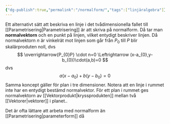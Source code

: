 ```yaml
---
{"dg-publish":true,"permalink":"/normalform/","tags":["linjäralgebra"]}
---
```



Ett alternativt sätt att beskriva en linje i det tvådimensionella fallet till [[Parametrisering\|Parametrisering]] är att skriva på normalform. Då tar man **normalvektorn** och en punkt på linjen, vilket entydigt beskriver linjen. Då normalvektorn $n$ är vinkelrät mot linjen som går från $P_{0}$ till $P$ blir skalärproduten noll, dvs
$$
\overrightarrow{P_{0}P} \cdot n=0 \Leftrightarrow (x-a_{0},y-b_{0})\cdot(a,b)=0
$$
dvs 
$$a(x-a_{0})+b(y-b_{0})=0$$
Samma koncept gäller för plan i tre dimensioner. Notera att en linje i rummet inte har en entydigt bestämd normalvektor. För ett plan i rummet ges normalvektorn av [[Vektorprodukt\|kryssprodukten]] mellan två [[Vektorer\|vektorer]] i planet..

Det är ofta lättare att arbeta med normalform än [[Parametrisering\|parameterform]] då 
